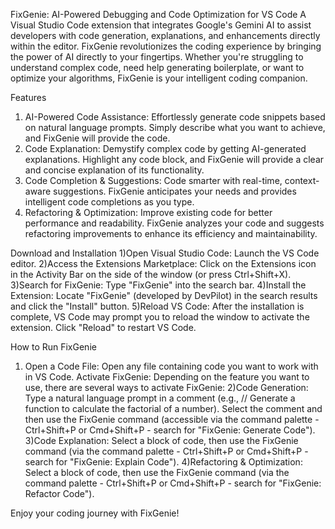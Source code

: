 FixGenie: AI-Powered Debugging and Code Optimization for VS Code
A Visual Studio Code extension that integrates Google's Gemini AI to assist developers with code generation, explanations, and enhancements directly within the editor.
FixGenie revolutionizes the coding experience by bringing the power of AI directly to your fingertips. Whether you're struggling to understand complex code, need help generating boilerplate, or want to optimize your algorithms, FixGenie is your intelligent coding companion.

Features
1) AI-Powered Code Assistance: Effortlessly generate code snippets based on natural language prompts. Simply describe what you want to achieve, and FixGenie will provide the code.
2) Code Explanation: Demystify complex code by getting AI-generated explanations. Highlight any code block, and FixGenie will provide a clear and concise explanation of its functionality.
3) Code Completion & Suggestions: Code smarter with real-time, context-aware suggestions. FixGenie anticipates your needs and provides intelligent code completions as you type.
4) Refactoring & Optimization: Improve existing code for better performance and readability. FixGenie analyzes your code and suggests refactoring improvements to enhance its efficiency and maintainability.

Download and Installation
1)Open Visual Studio Code: Launch the VS Code editor.
2)Access the Extensions Marketplace: Click on the Extensions icon in the Activity Bar on the side of the window (or press Ctrl+Shift+X).
3)Search for FixGenie: Type "FixGenie" into the search bar.
4)Install the Extension: Locate "FixGenie" (developed by DevPilot) in the search results and click the "Install" button.
5)Reload VS Code: After the installation is complete, VS Code may prompt you to reload the window to activate the extension. Click "Reload" to restart VS Code.

How to Run FixGenie
1) Open a Code File: Open any file containing code you want to work with in VS Code.
Activate FixGenie: Depending on the feature you want to use, there are several ways to activate FixGenie:
2)Code Generation: Type a natural language prompt in a comment (e.g., // Generate a function to calculate the factorial of a number). Select the comment and then use the FixGenie command (accessible via the command palette - Ctrl+Shift+P or Cmd+Shift+P - search for "FixGenie: Generate Code").
3)Code Explanation: Select a block of code, then use the FixGenie command (via the command palette - Ctrl+Shift+P or Cmd+Shift+P - search for "FixGenie: Explain Code").
4)Refactoring & Optimization: Select a block of code, then use the FixGenie command (via the command palette - Ctrl+Shift+P or Cmd+Shift+P - search for "FixGenie: Refactor Code").

Enjoy your coding journey with FixGenie!
